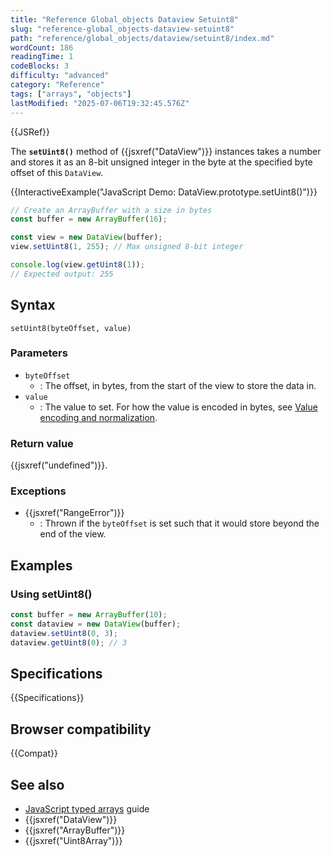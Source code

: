 ```yaml
---
title: "Reference Global_objects Dataview Setuint8"
slug: "reference-global_objects-dataview-setuint8"
path: "reference/global_objects/dataview/setuint8/index.md"
wordCount: 186
readingTime: 1
codeBlocks: 3
difficulty: "advanced"
category: "Reference"
tags: ["arrays", "objects"]
lastModified: "2025-07-06T19:32:45.576Z"
---
```



{{JSRef}}

The **`setUint8()`** method of {{jsxref("DataView")}} instances takes a number and stores it as an 8-bit unsigned integer in the byte at the specified byte offset of this `DataView`.

{{InteractiveExample("JavaScript Demo: DataView.prototype.setUint8()")}}

```js interactive-example
// Create an ArrayBuffer with a size in bytes
const buffer = new ArrayBuffer(16);

const view = new DataView(buffer);
view.setUint8(1, 255); // Max unsigned 8-bit integer

console.log(view.getUint8(1));
// Expected output: 255
```

## Syntax

```js-nolint
setUint8(byteOffset, value)
```

### Parameters

- `byteOffset`
  - : The offset, in bytes, from the start of the view to store the data in.
- `value`
  - : The value to set. For how the value is encoded in bytes, see [Value encoding and normalization](/en-US/docs/Web/JavaScript/Reference/Global_Objects/TypedArray#value_encoding_and_normalization).

### Return value

{{jsxref("undefined")}}.

### Exceptions

- {{jsxref("RangeError")}}
  - : Thrown if the `byteOffset` is set such that it would store beyond the end of the view.

## Examples

### Using setUint8()

```js
const buffer = new ArrayBuffer(10);
const dataview = new DataView(buffer);
dataview.setUint8(0, 3);
dataview.getUint8(0); // 3
```

## Specifications

{{Specifications}}

## Browser compatibility

{{Compat}}

## See also

- [JavaScript typed arrays](/en-US/docs/Web/JavaScript/Guide/Typed_arrays) guide
- {{jsxref("DataView")}}
- {{jsxref("ArrayBuffer")}}
- {{jsxref("Uint8Array")}}
